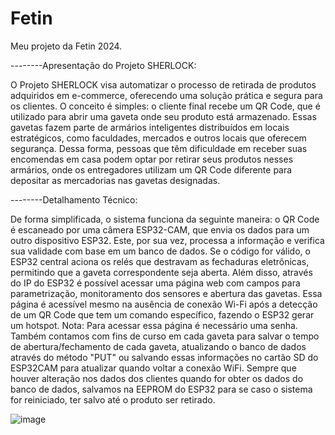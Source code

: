 # Fetin
Meu projeto da Fetin 2024. 

--------Apresentação do Projeto SHERLOCK:

O Projeto SHERLOCK visa automatizar o processo de retirada de produtos adquiridos em e-commerce, oferecendo uma solução prática e segura para os clientes. O conceito é simples: o cliente final recebe um QR Code, que é utilizado para abrir uma gaveta onde seu produto está armazenado. Essas gavetas fazem parte de armários inteligentes distribuídos em locais estratégicos, como faculdades, mercados e outros locais que oferecem segurança. Dessa forma, pessoas que têm dificuldade em receber suas encomendas em casa podem optar por retirar seus produtos nesses armários, onde os entregadores utilizam um QR Code diferente para depositar as mercadorias nas gavetas designadas.

--------Detalhamento Técnico:

De forma simplificada, o sistema funciona da seguinte maneira: o QR Code é escaneado por uma câmera ESP32-CAM, que envia os dados para um outro dispositivo ESP32. Este, por sua vez, processa a informação e verifica sua validade com base em um banco de dados. Se o código for válido, o ESP32 central aciona os relés que destravam as fechaduras eletrônicas, permitindo que a gaveta correspondente seja aberta. Além disso, através do IP do ESP32 é possível acessar uma página web com campos para parametrização, monitoramento dos sensores e abertura das gavetas. Essa página é acessível mesmo na ausência de conexão Wi-Fi após a detecção de um QR Code que tem um comando específico, fazendo o ESP32 gerar um hotspot. Nota: Para acessar essa página é necessário uma senha.
Também contamos com fins de curso em cada gaveta para salvar o tempo de abertura/fechamento de cada gaveta, atualizando o banco de dados através do método "PUT" ou salvando essas informações no cartão SD do ESP32CAM para atualizar quando voltar a conexão WiFi. Sempre que houver alteração nos dados dos clientes quando for obter os dados do banco de dados, salvamos na EEPROM do ESP32 para se caso o sistema for reiniciado, ter salvo até o produto ser retirado.

![image](https://github.com/user-attachments/assets/376c87d5-02d1-49ef-b004-cbfe3c4e4abf)

